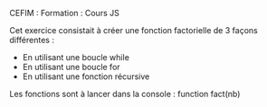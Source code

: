 CEFIM : Formation : Cours JS

Cet exercice consistait à créer une fonction factorielle de 3 façons différentes :
- En utilisant une boucle while
- En utilisant une boucle for
 - En utilisant une fonction récursive

Les fonctions sont à lancer dans la console : function fact(nb)
